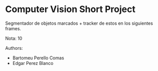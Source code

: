 # Computer Vision Short Project

Segmentador de objetos marcados + tracker de estos en los siguientes frames.

Nota: 10

Authors:
* Bartomeu Perello Comas
* Edgar Perez Blanco


